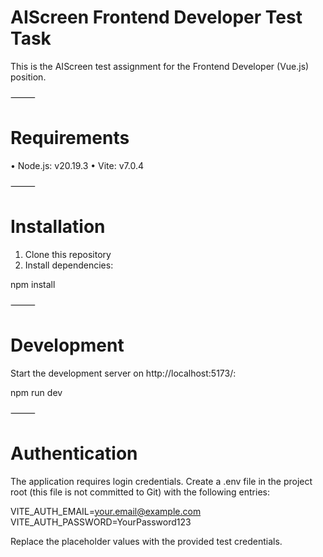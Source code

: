 # AIScreen Frontend Developer Test Task

This is the AIScreen test assignment for the Frontend Developer (Vue.js) position.

⸻

# Requirements
•	Node.js: v20.19.3
•	Vite: v7.0.4

⸻

# Installation
1.	Clone this repository
2.	Install dependencies:

npm install



⸻

# Development

Start the development server on http://localhost:5173/:

npm run dev


⸻

# Authentication

The application requires login credentials. Create a .env file in the project root (this file is not committed to Git) with the following entries:

VITE_AUTH_EMAIL=your.email@example.com
VITE_AUTH_PASSWORD=YourPassword123

Replace the placeholder values with the provided test credentials.
